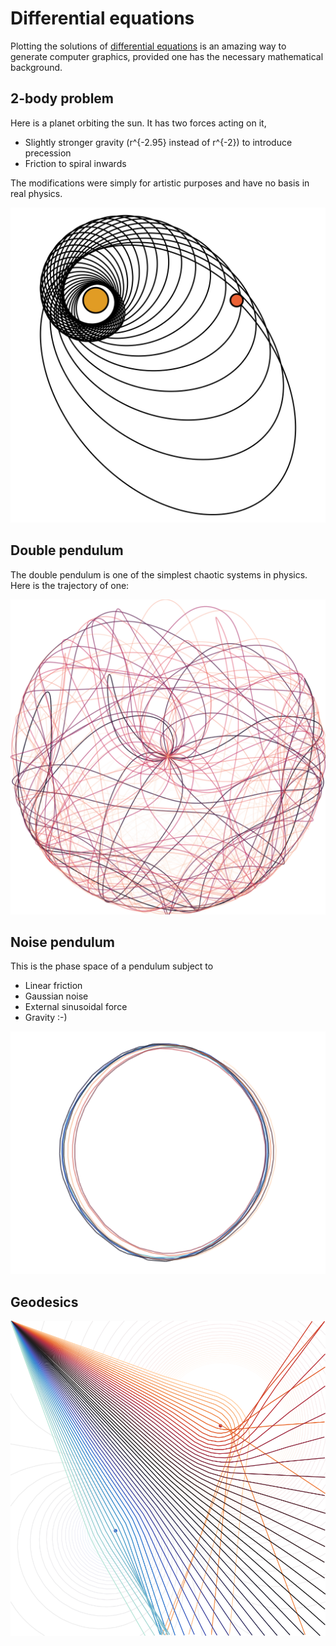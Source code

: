 # Differential equations

Plotting the solutions of [differential equations][de] is an amazing way to
generate computer graphics, provided one has the necessary mathematical
background.

## 2-body problem

Here is a planet orbiting the sun. It has two forces acting on it,

- Slightly stronger gravity (r^{-2.95} instead of r^{-2}) to introduce precession
- Friction to spiral inwards

The modifications were simply for artistic purposes and have no basis in real physics.

![](1_two_body_problem.svg)

## Double pendulum

The double pendulum is one of the simplest chaotic systems in physics. Here is the trajectory of one:

![](2_double_pendulum.svg)

[de]: https://en.wikipedia.org/wiki/Differential_equation

## Noise pendulum

This is the phase space of a pendulum subject to

- Linear friction
- Gaussian noise
- External sinusoidal force
- Gravity :-)

![](3_noise_pendulum.svg)

## Geodesics

![Missing image!](geodesic_hill_and_valley.svg)
